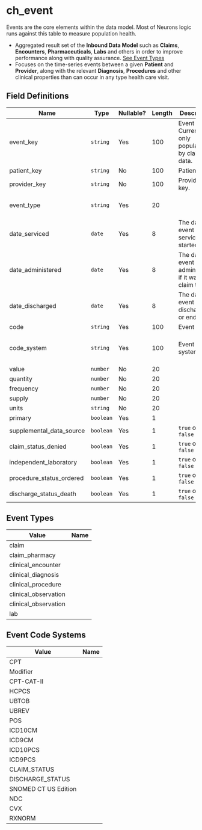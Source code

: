 # ch_event

Events are the core elements within the data model. Most of Neurons logic runs against this table to measure population health.  
- Aggregated result set of the **Inbound Data Model** such as **Claims**, **Encounters**, **Pharmaceuticals**, **Labs** and others in order to improve performance along with quality assurance. [See Event Types](/data-model/materialized/ch_event#event-types)
- Focuses on the time-series events between a given **Patient** and **Provider**, along with the relevant **Diagnosis**, **Procedures** and other clinical properties than can occur in any type health care visit.

## Field Definitions

| Name | Type | Nullable? | Length | Description | Values |
| --- | --- | --- | --- | --- | --- |
| event_key | `string` | Yes | 100 | Event key.  Currently only populated by claims data. |  |
| patient_key | `string` | No | 100 | Patient key. |  |
| provider_key | `string` | No | 100 | Provider key. | `YYYYMMDD` |
| event_type | `string` | Yes | 20 |  | [See Event Types](/data-model/materialized/ch_event#event-types) |
| date_serviced | `date` | Yes | 8 | The date the event was serviced or started. |  |
| date_administered | `date` | Yes | 8 | The date the event was administered if it was a claim type. |  |
| date_discharged | `date` | Yes | 8 | The date the event discharged or ended. |  |
| code | `string` | Yes | 100 | Event code |  |
| code_system | `string` | Yes | 100 | Event code system | [See Event Code Systems](/data-model/materialized/ch_event#event-code-systems) |
| value | `number` | No | 20 |  |  |
| quantity | `number` | No | 20 |  |  |
| frequency | `number` | No | 20 |  |  |
| supply | `number` | No | 20 |  |  |
| units | `string` | No | 20 |  |  |
| primary | `boolean` | Yes | 1 |  |  |
| supplemental_data_source | `boolean` | Yes | 1 | `true` or `false` |  |
| claim_status_denied | `boolean` | Yes | 1 | `true` or `false` |  |
| independent_laboratory | `boolean` | Yes | 1 | `true` or `false` |  |
| procedure_status_ordered | `boolean` | Yes | 1 | `true` or `false` |  |
| discharge_status_death | `boolean` | Yes | 1 | `true` or `false` |  |

## Event Types

| Value | Name |
| --- | --- |
| claim |  |
| claim_pharmacy |  |
| clinical_encounter |  |
| clinical_diagnosis |  |
| clinical_procedure |  |
| clinical_observation |  |
| clinical_observation |  |
| lab |  |

## Event Code Systems

| Value | Name |
| --- | --- |
| CPT | |
| Modifier |  |
| CPT-CAT-II |  |
| HCPCS |  |
| UBTOB |  |
| UBREV |  |
| POS |  |
| ICD10CM |  |
| ICD9CM |  |
| ICD10PCS |  |
| ICD9PCS |  |
| CLAIM_STATUS |  |
| DISCHARGE_STATUS |  |
| SNOMED CT US Edition |  |
| NDC |  |
| CVX |  |
| RXNORM |  |